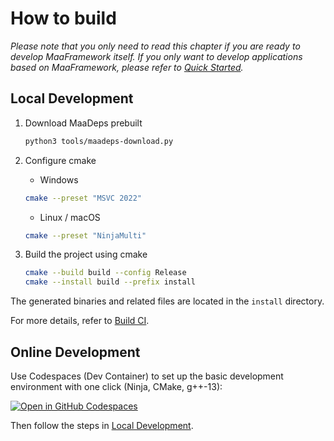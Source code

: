 # How to build

_Please note that you only need to read this chapter if you are ready to develop MaaFramework itself. If you only want to develop applications based on MaaFramework, please refer to [Quick Started](../application/1.1-QuickStarted.md)._

## Local Development

1. Download MaaDeps prebuilt

   ```sh
   python3 tools/maadeps-download.py
   ```

2. Configure cmake

   - Windows

   ```bash
   cmake --preset "MSVC 2022"
   ```

   - Linux / macOS

   ```bash
   cmake --preset "NinjaMulti"
   ```

3. Build the project using cmake

   ```bash
   cmake --build build --config Release
   cmake --install build --prefix install
   ```

The generated binaries and related files are located in the `install` directory.

For more details, refer to [Build CI](https://github.com/MaaXYZ/MaaFramework/blob/main/.github/workflows/build.yml).

## Online Development

Use Codespaces (Dev Container) to set up the basic development environment with one click (Ninja, CMake, g++-13):

[![Open in GitHub Codespaces](https://github.com/codespaces/badge.svg)](https://github.com/codespaces/new?hide_repo_select=true&ref=master&repo=632024122)

Then follow the steps in [Local Development](#local-development).
